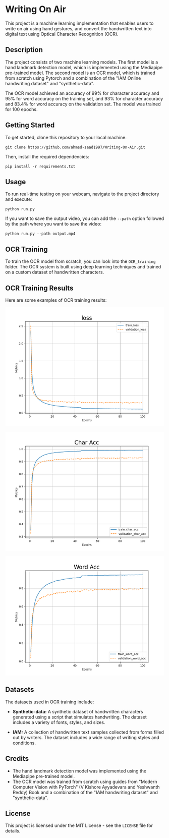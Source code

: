 # Writing On Air

This project is a machine learning implementation that enables users to write on air using hand gestures, and convert the handwritten text into digital text using Optical Character Recognition (OCR).


## Description

The project consists of two machine learning models. The first model is a hand landmark detection model, which is implemented using the Mediapipe pre-trained model. The second model is an OCR model, which is trained from scratch using Pytorch and a combination of the "IAM Online handwriting dataset" and "synthetic-data".

The OCR model achieved an accuracy of 99% for character accuracy and 95% for word accuracy on the training set, and 93% for character accuracy and 83.4% for word accuracy on the validation set. The model was trained for 100 epochs.

## Getting Started

To get started, clone this repository to your local machine:

```
git clone https://github.com/ahmed-saad1997/Writing-On-Air.git
```

Then, install the required dependencies:

```
pip install -r requirements.txt
```

## Usage

To run real-time testing on your webcam, navigate to the project directory and execute:

```
python run.py
```

If you want to save the output video, you can add the `--path` option followed by the path where you want to save the video:

```
python run.py --path output.mp4
```

## OCR Training

To train the OCR model from scratch, you can look into the `OCR_training` folder. The OCR system is built using deep learning techniques and trained on a custom dataset of handwritten characters.

## OCR Training Results

Here are some examples of OCR training results:

![OCR Training Results 1](OCR_training/results/1.png)

![OCR Training Results 2](OCR_training/results/2.png)

![OCR Training Results 3](OCR_training/results/3.png)

## Datasets

The datasets used in OCR training include:

- **Synthetic-data:** A synthetic dataset of handwritten characters generated using a script that simulates handwriting. The dataset includes a variety of fonts, styles, and sizes.

- **IAM:** A collection of handwritten text samples collected from forms filled out by writers. The dataset includes a wide range of writing styles and conditions.

## Credits

- The hand landmark detection model was implemented using the Mediapipe pre-trained model.
- The OCR model was trained from scratch using guides from "Modern Computer Vision with PyTorch" (V Kishore Ayyadevara
and Yeshwanth Reddy) Book and a combination of the "IAM handwriting dataset" and "synthetic-data".

## License

This project is licensed under the MIT License - see the `LICENSE` file for details.
